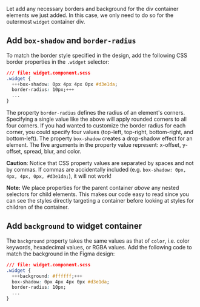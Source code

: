 Let add any necessary borders and background for the div container elements we just added. In this case, we only need to do so for the outermost `widget` container div.

## Add `box-shadow` and `border-radius`

To match the border style specified in the design, add the following CSS border properties in the `.widget` selector:

```css
/// file: widget.component.scss
.widget {
  +++box-shadow: 0px 4px 4px 0px #d3e1da;
  border-radius: 10px;+++
  ...
}
```
The property `border-radius` defines the radius of an element's corners. Specifying a single value like the above will apply rounded corners to all four corners. If you had wanted to customize the border radius for each corner, you could specify four values (top-left, top-right, bottom-right, and bottom-left). The property `box-shadow` creates a drop-shadow effect for an element. The five arguments in the property value represent: x-offset, y-offset, spread, blur, and color.

**Caution**: Notice that CSS property values are separated by spaces and not by commas. If commas are accidentally included (e.g. `box-shadow: 0px, 4px, 4px, 0px, #d3e1da;`), it will not work!

**Note:** We place properties for the parent container *above* any nested selectors for child elements. This makes our code easy to read since you can see the styles directly targeting a container before looking at styles for children of the container.

## Add `background` to widget container

The `background` property takes the same values as that of `color`, i.e. color keywords, hexadecimal values, or RGBA values. Add the following code to match the background in the Figma design:

```css
/// file: widget.component.scss
.widget {
  +++background: #ffffff;+++
  box-shadow: 0px 4px 4px 0px #d3e1da;
  border-radius: 10px;
  ...
}
```
